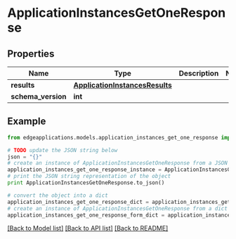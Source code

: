 # ApplicationInstancesGetOneResponse


## Properties
Name | Type | Description | Notes
------------ | ------------- | ------------- | -------------
**results** | [**ApplicationInstancesResults**](ApplicationInstancesResults.md) |  | 
**schema_version** | **int** |  | 

## Example

```python
from edgeapplications.models.application_instances_get_one_response import ApplicationInstancesGetOneResponse

# TODO update the JSON string below
json = "{}"
# create an instance of ApplicationInstancesGetOneResponse from a JSON string
application_instances_get_one_response_instance = ApplicationInstancesGetOneResponse.from_json(json)
# print the JSON string representation of the object
print ApplicationInstancesGetOneResponse.to_json()

# convert the object into a dict
application_instances_get_one_response_dict = application_instances_get_one_response_instance.to_dict()
# create an instance of ApplicationInstancesGetOneResponse from a dict
application_instances_get_one_response_form_dict = application_instances_get_one_response.from_dict(application_instances_get_one_response_dict)
```
[[Back to Model list]](../README.md#documentation-for-models) [[Back to API list]](../README.md#documentation-for-api-endpoints) [[Back to README]](../README.md)



